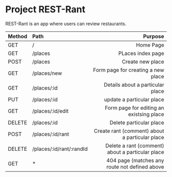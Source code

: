 # Project REST-Rant

REST-Rant is an app where users can review restaurants.

| Method | Path                   | Purpose 
| -------|:-----------------------| -------:
| GET    | /                      | Home Page              
| GET    | /places                | PLaces index page
| POST   | /places                | Create new place   
| GET    | /places/new            | Form page for creating a new place 
| GET    | /places/:id            | Details about a particular place
| PUT    | /places/:id            | update a particular place 
| GET    | /places/:id/edit       | Form page for editing an existsing place 
| DELETE | /places/:id            | Delete particular place
| POST   | /places/:id/rant       | Create rant (comment) about a particular place 
| DELETE | /places/:id/rant/:randId | Delete a rant (comment) about a particular place
| GET     | *                     | 404 page (matches any route not defined above





